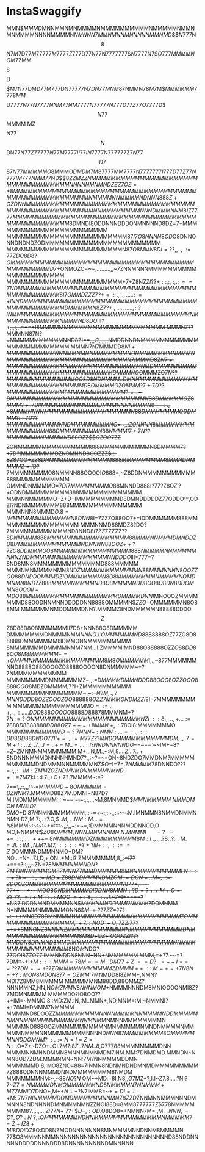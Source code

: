 InstaSwaggify
=============
MMN$$MMMD$MNNMMNMNMMMMNMMMMMMMMMMNMMMMMNMMNMNMMMMNNNNMMMMN$NMNNN7MMNMNNMNNNNNMMN
MD$$$$N7$7$7$N$$8$$N$7M$7D7$7M77777M7777Z777$D77N77N7777777$$N$7777N7$$O7$7$7MMM
MN$$OM7$ZMM$$$$$8$$$$$D$$$$$$M7$N77DMD77M777DN77777N7$DN77MNM87$NMMN7$8M7$M$$MMM
MMM7$77$8MM$$$$$D$7777$$N$77$N7777NNM77NM7777N77777N777D77Z77O777$7D$$$N77$$MMMM
MZ$$$$N$7$7$$N$$DN77N77$Z77$7$77N77M7777II77IN77$77N777777Z$7N77$$$D7$$8$7N77MMM
MMO$8MMMO$D$$M$$DM7$M87777MM7777N77$77777I777D77Z77N777IM777NMM7$7ND$$$8ZZMZZNMM
MMMMMMMMMMMMMMMMMMMMMMMMMMMMMMMMMNNNNNMNMNDZZZ7OZ=+8MMMMMMMMMMMMMMMMMMMMMMMMMMMM
MMMMMMMMMMMMMMMMMMMMMMMMMMMNMMMMNNMMMMNDNNN888Z+OZDNNMMMMMMMMMMMMMMMMMMMMMMMMMMM
MMMMMMMMMMMMMMMMMMMMMMMMMMNNMMMMMMMMNNNDMMMNNM8IZ77.77MMMMMMMMMMMMMMMMMMMMMMMMMM
MMMMMMMMMMMMMMMMMMMMMMMMM8$DMNDI8ODDNNNDDDONMNNNND8DZ=7+MMMMMMMMMMMMMMMMMMMMMMMM
MMMMMMMMMMMMMMMMMMMMMMMMM8$7I7O8NNNN8OD$O8DNNONNDNDNDZODMMMMMMMMMMMMMMMMMMMMMMMM
MMMMMMMMMMMMMMMMMMMMMMMMN8$7O8MMN8DI=??,,..,~:=77ZDO8D8?OMMMMMMMMMMMMMMMMMMMMMMM
MMMMMMMMMMMMMMMMMMMMMMMMD$7+ONMOZO=~=,.........,,~7ZNNMNNNMMMMMMMMMMMMMMMMMMMMMM
MMMMMMMMMMMMMMMMMMMMMMMM+7+Z8NZ$ZI??+::,:,~:,.:~~=~=ZNDMMMMMMMMMMMMMMMMMMMMMMMMM
MMMMMMMMMMMMMMMMMMMMMMM8I7OMMDZZZ7?+=:.,..,.....:~=+INNDMMMMMMMMMMMMMMMMMMMMMMMM
MMMMMMMMMMMMMMMMMMMMMMMMDMMMMMN8Z7?+~,....,.....,:~?INMNMMMMMMMMMMMMMMMMMMMMMMMM
MMMMMMMMMMMNMMMMMMMMMMMMNMMMND8DO$III?+~~,,,:,,:=+=+I8MMMMMMMMMMMMMMMMMMMMMMMMMM
MMMN7??MMMNN87N?=MMMMMMMMMMMNND8ZI==,,,:?,.,.,,NMDDNNDNMMMMMMMMMMMMMMMMMMMMMMMMM
MMMN7N7MMMDD8$NI+MMMMMMMMMMNNNMMNMNNMMMMMMMNONMNMMMMMNMMMNMMMMMMMMMMMMMMMMMMMMMM
MMMN7I$MMMD8Z$N7+MMMMMMMMMMMMNMMMMMMMMMMMMMMMNMDMMMMMMMMMMMMMMMMMMMMMMMMMMMMMMMD
MMMNO$OMMMZO7$N??MMMMMNMMMMMMIMMOO8D8NDNMMM..DMNNMMMMMMMMMMMMMMMMMMMMMMMMMMMMD8O
MMMMOZOMMM?7+7D??MMMMMMMMMMMM8MMMMMMMMMMMM?=.+DNMMMMMMMMMMMMMMMMMMMMMMMMMMMN88DM
MMMMOZ8MMM?+.7DIIMMMMMMNMMMMMDMMMNNNNMMMN8=:.,+8MMMNNNNMMMMMMMMMMMMMMMMMMN88DMMM
MMMMOODMMM?I:7D??MMMMMMMNMMMNNDMMMMMMMMNO$=~,.:$ZONNNN8MMMMMMMMMMMMMMMMN88DMMMMM
MMMN88NMMMI7+7N??MMMMMMMNMMMMND88OZ$Z$$$OZOO$7ZZ$$$$ZONMMMMMMMMMMMMMMM888MMMMMMM
MMMN8DMMMM7?+7D?IMMMMMMMDZNDMNND8OOZZZ$$:8Z8$7OO+$ZZ8DNMMMMMMMMMMMMM888MMMMMMMMM
8MMNDNMMMMZ=I$D?7MMMMMMMMO8NMMNN88OOOOI~~$O888$=,~Z8DDNMMMMMMMMMMM888MMMMMMMMMMM
OMMNDNMMMMO=7$DI7MMMMMMMMO$88MNNDD888I?77?Z8O$Z$,?+ODNDMMMMMMMMM888MMMMMMMMMMMMM
MMMNNMMMMMO+Z+D+IMMMMMMMMMD8DMNDDDDDZ77ODDO:::,ODZI?NDNMMMMMMM888MMMMMMMMMMMMMMM
MMMNNN8MMMD$O.8=IMMMMMMMMMMMMMN8DNN8$I=7ZZZO88OO7+=IDDMMMMMM888MMMMMMMMMMMMMMMMM
MMMNNMD88MDZ8?DO?7MMMMMMMMMMMMND8NND8$I7ZZ$ZZZZZ$??8DNMMMM888MMMMMMMMMMMMMMMMM88
MMMNNMMMDMNDDZD8I7MMMMMMMMMMMMMNDNNNN88OOZ$$++?7ZO8DDMMMOO8MMMMMMMMMMMMMMMM888NM
MMMNNMMMMMNNNZND$$MMMMMMMMMMMMMMMMNNDDDO$III+777=?8ND8MN8MMMMMMMMMMMMMMD888MMMMM
MMMNMNMMMMNMN8ND$ZMMMMMMMMMMMMN88MMMNNNN8OOZZOO88DNDDOMMMDZIOMMMMMMMN8O8MMMMMMMM
NMMMMNOMDMNMN8ND7Z888MMMMNMMMMND8O8MMMMNDD8OO8O8DN8DDOMMN8OOOII+MDO88MMMMMMMMMMM
MMMMMMMMDMMMMDNNI$MNOOOZMMMMMMMD88OODNNMNNDDDDDNN8888OMMMMN$$ZZO=$OMMMMMMN8O88MM
MMMMMMNMODMMMDNN?.MMMMZ8NDMMMMMN88888DDDO$$Z$$Z8D88D8O8MMMMMMII7D8+NNN88O8DMMMMM
DMMMMMMMONMMMNMM$NNNO.I~OMMMMMMND8888888OZ$77ZO8D88888OMMMMMMMI:IDMMONNMMMMMMMMM
8MMMMMMMDMMMMNMM7NM..,I.ZMMMMIMND88O88888OZZ$O88DD88OO8M8MMMMMM+=+OMMMNNMMMMMMMM
MMMMMM8M8OMMMMMM$I,.,~877MMMMMMNND8888O88OOOOZO8888OOOON8DNMMMMM~=?7NMMMMMMMMMMM
MMMMMMMMDMMMMMMMZ~,,:=D$MMMMDMMNDDD88OOO8OZZOOO8888OOO8$MDZDMMMM,7?I+ZMMMMMMMMMM
MMMMMMMMNMMMMMMM~,~:=$N?M,.,?MNNDDDD8OZZOOOZOO888888OZZ7MMMONDMZZI8$I=7MMMMMMMMM
MMMMMMMMMMMMMMMMO$=:=.,+,.,:.....DDD888OOOOO8888D888$$7$8MMMNM$+?7N:=?~ONMMMMMMM
MMMMMMMMMMMMMMMNZI~::8:,,..,+...:=7888D8888888DD88OZ7++=+8MMN~+,:7$8OI8:MMMMMMMO
MMMM$IMM$$MMMMMD=?~7NNN+:NMN:...=:.,::DD8DD88DNDO77II+=:,,=M77Z??MNDOMMMMMMMMMMM
DM,.,.7=M+I:.,Z,.7.,.I=..+~=~M..=...:I?NNDNNNNNDO$==~==:~~IM+=8?=Z~ZMNMNMMMMMMMM
M+.,.N,M.,~:M,8$....Z...7..+8$NDNNNMMMDNNNNNMND$7$?,,:~?=~=ON~8NDZDO7MMDNM?MMMMM
MMMMMMDNDMMMNNMMMMMNZ$$O$=I=7=.7$NMMMM7$8DNNDO$???=~:,,:~~~IM:ZMMZOZNDMNMDNMMMMN
MND.+...=$7MZI:I.:.:I.7I,+O+.7?.7MMMM~:=?$$$$7==:,,::,,,::~=M:$MMMD+8OMMMMM=DZNN
M?.$MMMMD88Z7M.DMNI~N87D?M.IMDMMMMMMM:,::~==I=~~,~~~:,:,,,,~M,8MNMMD$$MMNMMMMM~N
MMDMON~MN8$I$D?DMO+$D$.87N$NMNMMMMMMM,,:~~~=+~:,~~:~,,:::~~:M.IMNMMN8NMMDNMMNNMN
DZ,M.7:,.+7.O,$$~.M,.~.NM:M...=N8$MMM~:~:~:~+=::::~,,:,,~:=~=,:DMMMMNNNMDDNNOD,O
MO,NNMMN:$$ZO8OMMM,NNN.MNMNNMN.N.MNMMI~~~~~~=?~~=+=~::,::~+++=~8NMMMMMMDZMMMMMMM
MM8M:I~.,.,.?8,.?.:M.=.II.:IM~,N.M?.M7,~::::+?+?III+::,~::==Z~$DOMMMNDMMNNMO+DM?
NO...=N=:.7.I,D,+,ON..+M.:I?,ZMMMMMMM,8,,:~~=I7?+===?::,,,~ZN=$78NNMMNMMNDN?ZM~D
NNMMMMOM8ZMNNZ7IMMDMMMMM8MNNMMMMMMMMMI~N:::~+?II~=~~~~:~,:=MD+Z88DNDMMMNDMZOM.=D
ON+..M=,~:=ZDOOZOMMMMMMMMMMMMMMMMMMMN877=,,~=77$++==+~~~~~~MO$O8ONDMNMMMDIDDNN8M
MN:?D=?++.M+O=Z?~7?,~=I+M::~.:MOO~=+:8,,::...I:$~7+I+====?=N87IDODNMNDMMMMNN$$MM
MNMNDOMMNNMMM?$DOMNMM N=NMMMMNMMMMMONN8$$M~=??7ZZ$=?7?=:+++MN8D78DMNMMMNMMM$NMMM
MMMMMMMMMMMMMMM7OMMMMMMMMMMMMMMMM,~+7.:NOD~+O,7ZZI77$?=+=+8MNONZ$8NNNNZMMMMIMMMM
MMMNNMMMMMMMMMMMDNMMMMMMMMMMMMMMMM8M8D$+$OZ+~$$OOOZ$Z$I???MMDDN8DINMND8MMOIMMMMM
MMMMMMMMMMMMMMMMNNMMMMMMMMNMMMMMMM8$NO$MN$DO?7ZOOI8ZZO77IIMMNNDDN8NNN+NN+NMMMMMM
MMM,~~=+?7.~~=?7DM::~+I$+M:::MMM=78M==M:~~DM77+Z~==D?~~=++I==~=??7DN==+?7ZDMMMMM
MMMMMMZDMMM++~::~M=+=+7N8N=+?:MON8MDON8?7=OZMM:$7MNMDD8I8ZMM+,NMN?MDI7Z8MM8MMMMM
MMMMMMNM88DD,88OMMZ?NNNMMNZ,NN,N$OMZMMN8NNNMOM+$NMMMNNNDM8MNIOOOONMI8Z?ZMDMNMMMM
MMMMDO?IO8OO??++IM=~MMMO:8::MD:ZM.:N,:M..MMN+,ND,MNM=:MI~NMMNI?++78MI=DMMM7NMMMM
MMMMND8DOOZZ$MMMMMMMMMNNNNMMMMNNMMMMNDDMMMMMNMNNMNNMMMMMMMMMNNMNM$MNMNNMMMMMMMMN
MMMMND888OOZMMMMMMMMMMNMNMMMMMNMNDNMMMMNMMMMMNMMMNNMMMMMMMMNNNND$NNN87MMMMMMMM8O
MMMMMMNNDDOMNM?~:.:=N=I=Z$$=N::$O=Z+~DZO+..OI.7M7:$8Z..7NM..8$,O77788MMMMMMMMDNN
MMMMNNMNNDMMN8MNNMNMNMDM7.NM.MM:7DNMDMD.MMNDN~NMN8OD?ZDM.MMMNMN~NN:7M?NNMMMMDDMN
MMMMMMD:8,:MO8ZNO=88=7INMN8NDNMNDNDMNMDMMMMMMMMM$7Z$888ODNNNMMMDNNDMMMMMMMM8NMDM
MMMMMMMNM:~,~$88NO?N~$OM~+MD.=8I,N8,,$O7$MZ+?,I.I~Z7.8.....?NI?7~$Z7=NMMMMDNMOMM
MMMMND8NMMMMN7NNMMM+MZZMNI$D7DNO+,M+$+N++?$N7IMM8=~$+=DI=+:+M:~7N7NINMMMMDOMDMMM
MMMNNMNZ8ZZD$ZNNMNNMMMNNNDMMNNN8NDNNNNDMNMNMNMNZZNOI88D=8MM8777777$Z$$$77$8NMMMM
MMMM8?.,..,...,Z:?$7N+~7?$+$$D=,:OD$.O8DO8=+NMNN7M=.,M$.~,NNN,=O?,O?:N~?,.OMMMMM
MMNDNNMMMMMMMMMMMMMMNMMMMM7=Z+IZ8+MI8DDI$DZ8O:DD8NZMODNNNNNNN8MNMMMMNNDNNM8MMMMN
77$O8MMMNNMMNNNNNNNNNNNNNNNNNNNNNNNNNNNND88NDDNNNNNDDDDDNNNDDD8DNNNNNNNNNDMNNNNN
